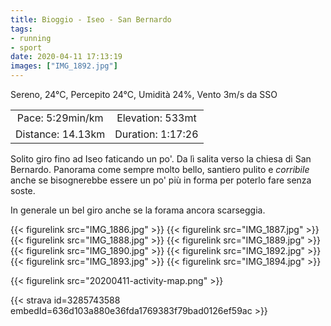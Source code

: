 ```yaml
---
title: Bioggio - Iseo - San Bernardo
tags:
- running
- sport
date: 2020-04-11 17:13:19
images: ["IMG_1892.jpg"]
---
```


Sereno, 24°C, Percepito 24°C, Umidità 24%, Vento 3m/s da SSO

| | |
| :-: | :-: |
| Pace: 5:29min/km | Elevation: 533mt |
| Distance: 14.13km | Duration: 1:17:26 |

Solito giro fino ad Iseo faticando un po'. Da lì salita verso la chiesa di San Bernardo.
Panorama come sempre molto bello, santiero pulito e _corribile_ anche se bisognerebbe essere un po' più in forma per poterlo fare senza soste.

In generale un bel giro anche se la forama ancora scarseggia.


{{< figurelink src="IMG_1886.jpg" >}}
{{< figurelink src="IMG_1887.jpg" >}}
{{< figurelink src="IMG_1888.jpg" >}}
{{< figurelink src="IMG_1889.jpg" >}}
{{< figurelink src="IMG_1890.jpg" >}}
{{< figurelink src="IMG_1892.jpg" >}}
{{< figurelink src="IMG_1893.jpg" >}}
{{< figurelink src="IMG_1894.jpg" >}}


{{< figurelink src="20200411-activity-map.png" >}}


{{< strava id=3285743588 embedId=636d103a880e36fda1769383f79bad0126ef59ac >}}

